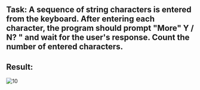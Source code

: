 ## Task: A sequence of string characters is entered from the keyboard. After entering each character, the program should prompt "More" Y / N? " and wait for the user's response. Count the number of entered characters.
## Result:
![10](https://github.com/demurre/CPPLearning/assets/117121382/7c97eb46-11ec-4271-b26c-9c1b7e8712ae)
